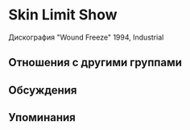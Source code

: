 # Skin Limit Show

Дискография
"Wound Freeze" 1994, Industrial

## Отношения с другими группами


## Обсуждения


## Упоминания

